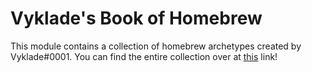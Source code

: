 # Vyklade's Book of Homebrew

This module contains a collection of homebrew archetypes created by Vyklade#0001. You can find the entire collection over at [this](https://scribe.pf2.tools/v/Lpmolb4Q) link!
